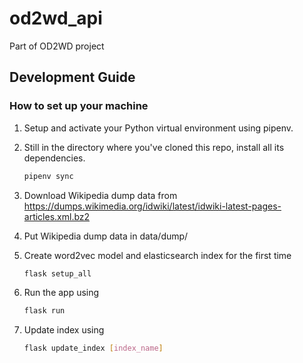 # od2wd_api
Part of OD2WD project

## Development Guide

### How to set up your machine

1. Setup and activate your Python virtual environment using pipenv.
2. Still in the directory where you've cloned this repo, install all its dependencies.

    ```bash
    pipenv sync
    ```
3. Download Wikipedia dump data from https://dumps.wikimedia.org/idwiki/latest/idwiki-latest-pages-articles.xml.bz2
4. Put Wikipedia dump data in data/dump/
5. Create word2vec model and elasticsearch index for the first time

    ```bash
    flask setup_all
    ```

6. Run the app using

    ```bash
    flask run
    ```

7. Update index using

    ```bash
    flask update_index [index_name]
    ```
